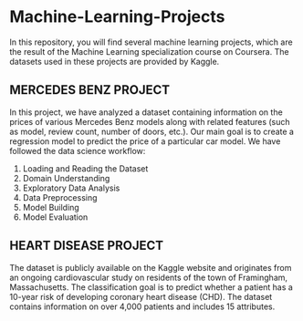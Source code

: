 # Machine-Learning-Projects
In this repository, you will find several machine learning projects, which are the result of the Machine Learning specialization course on Coursera. The datasets used in these projects are provided by Kaggle.

## MERCEDES BENZ PROJECT
In this project, we have analyzed a dataset containing information on the prices of various Mercedes Benz models along with related features (such as model, review count, number of doors, etc.). Our main goal is to create a regression model to predict the price of a particular car model. We have followed the data science workflow:
1. Loading and Reading the Dataset
2. Domain Understanding
3. Exploratory Data Analysis
4. Data Preprocessing
5. Model Building
6. Model Evaluation

## HEART DISEASE PROJECT
The dataset is publicly available on the Kaggle website and originates from an ongoing cardiovascular study on residents of the town of Framingham, Massachusetts. The classification goal is to predict whether a patient has a 10-year risk of developing coronary heart disease (CHD). The dataset contains information on over 4,000 patients and includes 15 attributes.
    
    
